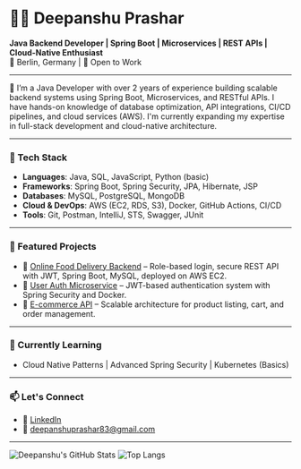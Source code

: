 
# 👨‍💻 Deepanshu Prashar

**Java Backend Developer | Spring Boot | Microservices | REST APIs | Cloud-Native Enthusiast**  
📍 Berlin, Germany | 💼 Open to Work

---

🔧 I’m a Java Developer with over 2 years of experience building scalable backend systems using Spring Boot, Microservices, and RESTful APIs. I have hands-on knowledge of database optimization, API integrations, CI/CD pipelines, and cloud services (AWS). I'm currently expanding my expertise in full-stack development and cloud-native architecture.

---

### 🚀 Tech Stack

- **Languages**: Java, SQL, JavaScript, Python (basic)
- **Frameworks**: Spring Boot, Spring Security, JPA, Hibernate, JSP
- **Databases**: MySQL, PostgreSQL, MongoDB
- **Cloud & DevOps**: AWS (EC2, RDS, S3), Docker, GitHub Actions, CI/CD
- **Tools**: Git, Postman, IntelliJ, STS, Swagger, JUnit

---

### 📁 Featured Projects

- 🔹 [Online Food Delivery Backend](https://github.com/deep2555/food-delivery-api) – Role-based login, secure REST API with JWT, Spring Boot, MySQL, deployed on AWS EC2.
- 🔹 [User Auth Microservice](#) – JWT-based authentication system with Spring Security and Docker.
- 🔹 [E-commerce API](#) – Scalable architecture for product listing, cart, and order management.

---

### 🧠 Currently Learning

- Cloud Native Patterns | Advanced Spring Security | Kubernetes (Basics)

---

### 📫 Let's Connect

- 🔗 [LinkedIn](https://www.linkedin.com/in/deepanshu-prashar-2b6a9116a/)
- 📧 deepanshuprashar83@gmail.com

---

![Deepanshu's GitHub Stats](https://github-readme-stats.vercel.app/api?username=deep2555&show_icons=true&theme=default)
![Top Langs](https://github-readme-stats.vercel.app/api/top-langs/?username=deep2555&layout=compact)
